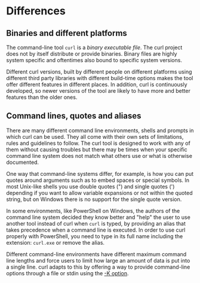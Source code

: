 # Differences

## Binaries and different platforms

The command-line tool `curl` is a *binary executable file*. The curl project
does not by itself distribute or provide binaries. Binary files are highly
system specific and oftentimes also bound to specific system versions.

Different curl versions, built by different people on different platforms
using different third party libraries with different build-time options makes
the tool offer different features in different places. In addition, curl is
continuously developed, so newer versions of the tool are likely to have more
and better features than the older ones.

## Command lines, quotes and aliases

There are many different command line environments, shells and prompts in
which curl can be used. They all come with their own sets of limitations,
rules and guidelines to follow. The curl tool is designed to work with any of
them without causing troubles but there may be times when your specific
command line system does not match what others use or what is otherwise
documented.

One way that command-line systems differ, for example, is how you can put
quotes around arguments such as to embed spaces or special symbols. In
most Unix-like shells you use double quotes (") and single quotes (')
depending if you want to allow variable expansions or not within the quoted
string, but on Windows there is no support for the single quote version.

In some environments, like PowerShell on Windows, the authors of the command
line system decided they know better and "help" the user to use another tool
instead of curl when `curl` is typed, by providing an alias that takes
precedence when a command line is executed. In order to use curl properly with
PowerShell, you need to type in its full name including the extension:
`curl.exe` or remove the alias.

Different command-line environments have different maximum command line lengths
and force users to limit how large an amount of data is put into a single line.
curl adapts to this by offering a way to provide
command-line options through a file or stdin using the [-K option](configfile.md).
